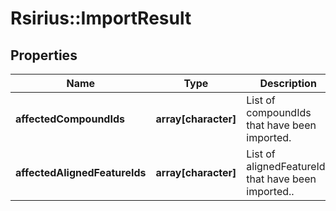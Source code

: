 # Rsirius::ImportResult


## Properties
Name | Type | Description | Notes
------------ | ------------- | ------------- | -------------
**affectedCompoundIds** | **array[character]** | List of compoundIds that have been imported. | 
**affectedAlignedFeatureIds** | **array[character]** | List of alignedFeatureIds that have been imported.. | 


